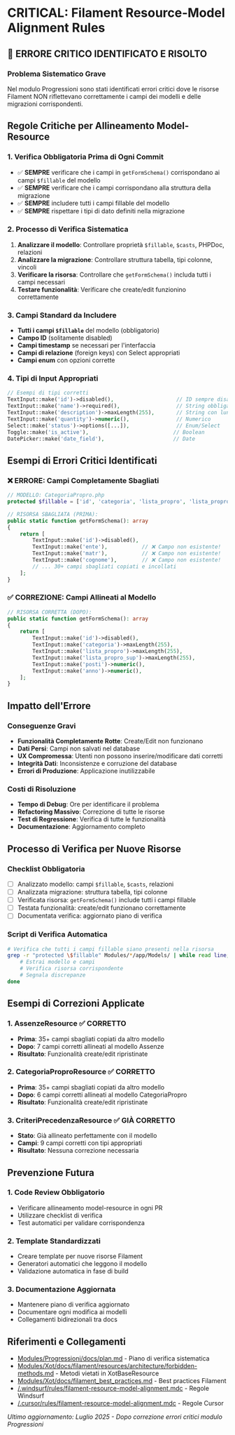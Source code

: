# CRITICAL: Filament Resource-Model Alignment Rules

## 🚨 ERRORE CRITICO IDENTIFICATO E RISOLTO

### Problema Sistematico Grave
Nel modulo Progressioni sono stati identificati errori critici dove le risorse Filament NON riflettevano correttamente i campi dei modelli e delle migrazioni corrispondenti.

## Regole Critiche per Allineamento Model-Resource

### 1. Verifica Obbligatoria Prima di Ogni Commit
- ✅ **SEMPRE** verificare che i campi in `getFormSchema()` corrispondano ai campi `$fillable` del modello
- ✅ **SEMPRE** verificare che i campi corrispondano alla struttura della migrazione
- ✅ **SEMPRE** includere tutti i campi fillable del modello
- ✅ **SEMPRE** rispettare i tipi di dato definiti nella migrazione

### 2. Processo di Verifica Sistematica
1. **Analizzare il modello**: Controllare proprietà `$fillable`, `$casts`, PHPDoc, relazioni
2. **Analizzare la migrazione**: Controllare struttura tabella, tipi colonne, vincoli
3. **Verificare la risorsa**: Controllare che `getFormSchema()` includa tutti i campi necessari
4. **Testare funzionalità**: Verificare che create/edit funzionino correttamente

### 3. Campi Standard da Includere
- **Tutti i campi `$fillable`** del modello (obbligatorio)
- **Campo ID** (solitamente disabled)
- **Campi timestamp** se necessari per l'interfaccia
- **Campi di relazione** (foreign keys) con Select appropriati
- **Campi enum** con opzioni corrette

### 4. Tipi di Input Appropriati
```php
// Esempi di tipi corretti
TextInput::make('id')->disabled(),                    // ID sempre disabled
TextInput::make('name')->required(),                  // String obbligatorio
TextInput::make('description')->maxLength(255),       // String con lunghezza
TextInput::make('quantity')->numeric(),               // Numerico
Select::make('status')->options([...]),               // Enum/Select
Toggle::make('is_active'),                           // Boolean
DatePicker::make('date_field'),                      // Date
```

## Esempi di Errori Critici Identificati

### ❌ ERRORE: Campi Completamente Sbagliati
```php
// MODELLO: CategoriaPropro.php
protected $fillable = ['id', 'categoria', 'lista_propro', 'lista_propro_sup', 'posti', 'anno'];

// RISORSA SBAGLIATA (PRIMA):
public static function getFormSchema(): array
{
    return [
        TextInput::make('id')->disabled(),
        TextInput::make('ente'),           // ❌ Campo non esistente!
        TextInput::make('matr'),           // ❌ Campo non esistente!
        TextInput::make('cognome'),        // ❌ Campo non esistente!
        // ... 30+ campi sbagliati copiati e incollati
    ];
}
```

### ✅ CORREZIONE: Campi Allineati al Modello
```php
// RISORSA CORRETTA (DOPO):
public static function getFormSchema(): array
{
    return [
        TextInput::make('id')->disabled(),
        TextInput::make('categoria')->maxLength(255),
        TextInput::make('lista_propro')->maxLength(255),
        TextInput::make('lista_propro_sup')->maxLength(255),
        TextInput::make('posti')->numeric(),
        TextInput::make('anno')->numeric(),
    ];
}
```

## Impatto dell'Errore

### Conseguenze Gravi
- **Funzionalità Completamente Rotte**: Create/Edit non funzionano
- **Dati Persi**: Campi non salvati nel database
- **UX Compromessa**: Utenti non possono inserire/modificare dati corretti
- **Integrità Dati**: Inconsistenze e corruzione del database
- **Errori di Produzione**: Applicazione inutilizzabile

### Costi di Risoluzione
- **Tempo di Debug**: Ore per identificare il problema
- **Refactoring Massivo**: Correzione di tutte le risorse
- **Test di Regressione**: Verifica di tutte le funzionalità
- **Documentazione**: Aggiornamento completo

## Processo di Verifica per Nuove Risorse

### Checklist Obbligatoria
- [ ] Analizzato modello: campi `$fillable`, `$casts`, relazioni
- [ ] Analizzata migrazione: struttura tabella, tipi colonne
- [ ] Verificata risorsa: `getFormSchema()` include tutti i campi fillable
- [ ] Testata funzionalità: create/edit funzionano correttamente
- [ ] Documentata verifica: aggiornato piano di verifica

### Script di Verifica Automatica
```bash
# Verifica che tutti i campi fillable siano presenti nella risorsa
grep -r "protected \$fillable" Modules/*/app/Models/ | while read line; do
    # Estrai modello e campi
    # Verifica risorsa corrispondente
    # Segnala discrepanze
done
```

## Esempi di Correzioni Applicate

### 1. AssenzeResource ✅ CORRETTO
- **Prima**: 35+ campi sbagliati copiati da altro modello
- **Dopo**: 7 campi corretti allineati al modello Assenze
- **Risultato**: Funzionalità create/edit ripristinate

### 2. CategoriaProproResource ✅ CORRETTO
- **Prima**: 35+ campi sbagliati copiati da altro modello
- **Dopo**: 6 campi corretti allineati al modello CategoriaPropro
- **Risultato**: Funzionalità create/edit ripristinate

### 3. CriteriPrecedenzaResource ✅ GIÀ CORRETTO
- **Stato**: Già allineato perfettamente con il modello
- **Campi**: 9 campi corretti con tipi appropriati
- **Risultato**: Nessuna correzione necessaria

## Prevenzione Futura

### 1. Code Review Obbligatorio
- Verificare allineamento model-resource in ogni PR
- Utilizzare checklist di verifica
- Test automatici per validare corrispondenza

### 2. Template Standardizzati
- Creare template per nuove risorse Filament
- Generatori automatici che leggono il modello
- Validazione automatica in fase di build

### 3. Documentazione Aggiornata
- Mantenere piano di verifica aggiornato
- Documentare ogni modifica ai modelli
- Collegamenti bidirezionali tra docs

## Riferimenti e Collegamenti

- [Modules/Progressioni/docs/plan.md](../../Progressioni/docs/plan.md) - Piano di verifica sistematica
- [Modules/Xot/docs/filament/resources/architecture/forbidden-methods.md](resources/architecture/forbidden-methods.md) - Metodi vietati in XotBaseResource
- [Modules/Xot/docs/filament_best_practices.md](../filament_best_practices.md) - Best practices Filament
- [/.windsurf/rules/filament-resource-model-alignment.mdc](../../../../.windsurf/rules/filament-resource-model-alignment.mdc) - Regole Windsurf
- [/.cursor/rules/filament-resource-model-alignment.mdc](../../../../.cursor/rules/filament-resource-model-alignment.mdc) - Regole Cursor

*Ultimo aggiornamento: Luglio 2025 - Dopo correzione errori critici modulo Progressioni*
